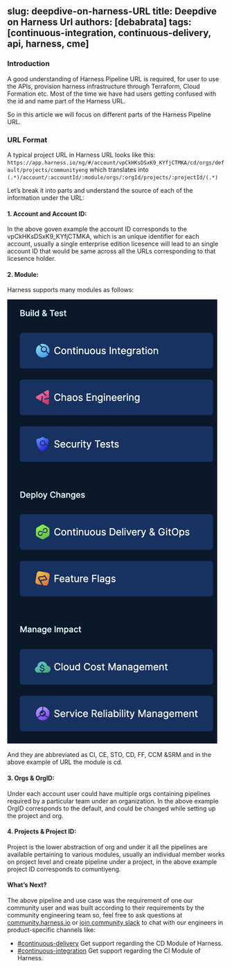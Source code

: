 slug: deepdive-on-harness-URL
title: Deepdive on Harness Url
authors: [debabrata]
tags: [continuous-integration, continuous-delivery, api, harness, cme]
---
### Introduction
A good understanding of Harness Pipeline URL is required, for user to use the APIs, provision harness infrastructure through Terraform, Cloud Formation etc. Most of the time we have had users getting confused with the id and name part of the Harness URL. 

So in this article we will focus on different parts of the Harness Pipeline URL.

### URL Format
A typical project URL in Harness URL looks like this:
`https://app.harness.io/ng/#/account/vpCkHKsDSxK9_KYfjCTMKA/cd/orgs/default/projects/communityeng` which translates into `(.*)/account/:accountId/:module/orgs/:orgId/projects/:projectId/(.*)`

Let’s break it into parts and understand the source of each of the information under the URL:

#### 1. Account and Account ID:

 In the above goven example the account ID corresponds to the vpCkHKsDSxK9_KYfjCTMKA, which is an unique identifier for each account, usually a single enterprise edition licesence will lead to an single account ID that would be same across all the URLs corresponding to that licesence holder. 

#### 2. Module:

 Harness supports many modules as follows:

 ![modules](./module.png)

And they are abbreviated as CI, CE, STO, CD, FF, CCM &SRM and in the above example of URL the module is cd. 

#### 3. Orgs & OrgID:

Under each account user could have multiple orgs containing pipelines required by a particular team under an organization. In the above example OrgID corresponds to the default, and could be changed while setting up the project and org. 

#### 4. Projects & Project ID:

Project is the lower abstraction of org and under it all the pipelines are available pertaining to various modules, usually an individual member works on project level and create pipeline under a project,  in the above example project ID corresponds to comuntiyeng.

#### What’s Next?
The above pipeline and use case was the requirement of one our community user and was built according to their requirements by the community engineering team so, feel free to ask questions at [community.harness.io](https://community.harness.io/c/harness/7) or  [join community slack](https://join.slack.com/t/harnesscommunity/shared_invite/zt-y4hdqh7p-RVuEQyIl5Hcx4Ck8VCvzBw) to chat with our engineers in product-specific channels like:

- [#continuous-delivery](https://join.slack.com/share/enQtMzkwNjIzMDIxMDEwMy1mYjM2M2FlY2Y3ZWM5ZTRiMGM0MzI1ZTA2YzIxNDYzYjFiODVjZjZlZmE5ZTRmZmZlZjEzYWY1YzU4ODdmNmVj)  Get support regarding the CD Module of Harness.
- [#continuous-integration](https://join.slack.com/share/enQtMzkyMzI1ODcxNzAxMi05MTI2M2VlNmVhZDY4NTlkM2JiODgxNWQ5NzY4NGU4MjE0MDQ1MDhlZTM0ZjA1ZjAyNjc3N2E4YmY2ZTc2YWY0) Get support regarding the CI Module of Harness.